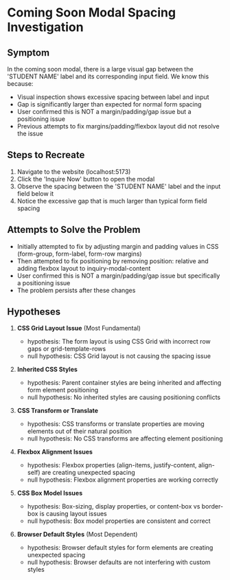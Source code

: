 # Coming Soon Modal Spacing Investigation

## Symptom
In the coming soon modal, there is a large visual gap between the 'STUDENT NAME' label and its corresponding input field. We know this because:
- Visual inspection shows excessive spacing between label and input
- Gap is significantly larger than expected for normal form spacing
- User confirmed this is NOT a margin/padding/gap issue but a positioning issue
- Previous attempts to fix margins/padding/flexbox layout did not resolve the issue

## Steps to Recreate
1. Navigate to the website (localhost:5173)
2. Click the 'Inquire Now' button to open the modal
3. Observe the spacing between the 'STUDENT NAME' label and the input field below it
4. Notice the excessive gap that is much larger than typical form field spacing

## Attempts to Solve the Problem
- Initially attempted to fix by adjusting margin and padding values in CSS (form-group, form-label, form-row margins)
- Then attempted to fix positioning by removing position: relative and adding flexbox layout to inquiry-modal-content
- User confirmed this is NOT a margin/padding/gap issue but specifically a positioning issue
- The problem persists after these changes

## Hypotheses

1. **CSS Grid Layout Issue** (Most Fundamental)
   - hypothesis: The form layout is using CSS Grid with incorrect row gaps or grid-template-rows
   - null hypothesis: CSS Grid layout is not causing the spacing issue

2. **Inherited CSS Styles**
   - hypothesis: Parent container styles are being inherited and affecting form element positioning
   - null hypothesis: No inherited styles are causing positioning conflicts

3. **CSS Transform or Translate**
   - hypothesis: CSS transforms or translate properties are moving elements out of their natural position
   - null hypothesis: No CSS transforms are affecting element positioning

4. **Flexbox Alignment Issues**
   - hypothesis: Flexbox properties (align-items, justify-content, align-self) are creating unexpected spacing
   - null hypothesis: Flexbox alignment properties are working correctly

5. **CSS Box Model Issues**
   - hypothesis: Box-sizing, display properties, or content-box vs border-box is causing layout issues
   - null hypothesis: Box model properties are consistent and correct

6. **Browser Default Styles** (Most Dependent)
   - hypothesis: Browser default styles for form elements are creating unexpected spacing
   - null hypothesis: Browser defaults are not interfering with custom styles